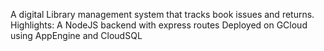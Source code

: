 A digital Library management system that tracks book issues and returns.
Highlights:
        A NodeJS backend with express routes
        Deployed on GCloud using AppEngine and CloudSQL
